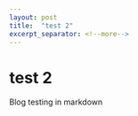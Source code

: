 ```yaml
---
layout: post
title:  "test 2"
excerpt_separator: <!--more-->
---
```

# test 2

Blog testing in markdown
<!--more-->
